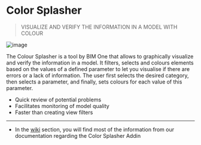 # Color Splasher

> VISUALIZE AND VERIFY THE INFORMATION IN A MODEL WITH COLOUR

![image](https://user-images.githubusercontent.com/7872003/125590461-1b64eed6-f2a9-4428-b3e5-e5ab0ef012de.png)


The Colour Splasher is a tool by BIM One that allows to graphically visualize and verify the information in a model. It filters, selects and colours elements based on the values of a defined parameter to let you visualise if there are errors or a lack of information. The user first selects the desired category, then selects a parameter, and finally, sets colours for each value of this parameter.

- Quick review of potential problems
- Facilitates monitoring of model quality
- Faster than creating view filters


---

- In the [wiki](https://github.com/bimone/addins-colorsplasher/wiki) section, you will find most of the information from our documentation regarding the Color Splasher Addin
